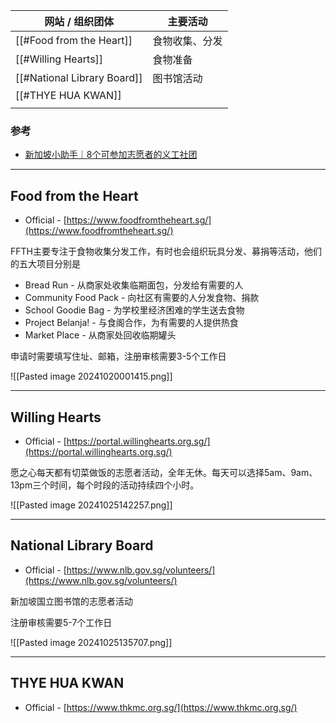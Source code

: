 
| 网站 / 组织团体                   | 主要活动    |
| --------------------------- | ------- |
| [[#Food from the Heart]]    | 食物收集、分发 |
| [[#Willing Hearts]]         | 食物准备    |
| [[#National Library Board]] | 图书馆活动   |
| [[#THYE HUA KWAN]]          |         |
|                             |         |

### 参考

+ [新加坡小助手｜8个可参加志愿者的义工社团](https://www.xiaohongshu.com/explore/668bcf9900000000250008f6?xsec_token=ABY6ctl4LXNnDVh2cq6igL9wJojpqdNxkoehajnq0-VVE=&xsec_source=pc_search&source=web_explore_feed)


---
## Food from the Heart

+ Official - [https://www.foodfromtheheart.sg/](https://www.foodfromtheheart.sg/)

FFTH主要专注于食物收集分发工作，有时也会组织玩具分发、募捐等活动，他们的五大项目分别是

+ Bread Run - 从商家处收集临期面包，分发给有需要的人
+ Community Food Pack - 向社区有需要的人分发食物、捐款
+ School Goodie Bag - 为学校里经济困难的学生送去食物
+ Project Belanja! - 与食阁合作，为有需要的人提供热食
+ Market Place - 从商家处回收临期罐头

申请时需要填写住址、邮箱，注册审核需要3-5个工作日


![[Pasted image 20241020001415.png]]

---
## Willing Hearts

+ Official - [https://portal.willinghearts.org.sg/](https://portal.willinghearts.org.sg/)

愿之心每天都有切菜做饭的志愿者活动，全年无休。每天可以选择5am、9am、13pm三个时间，每个时段的活动持续四个小时。

![[Pasted image 20241025142257.png]]


---
## National Library Board

+ Official - [https://www.nlb.gov.sg/volunteers/](https://www.nlb.gov.sg/volunteers/)

新加坡国立图书馆的志愿者活动

注册审核需要5-7个工作日

![[Pasted image 20241025135707.png]]

---
## THYE HUA KWAN

+ Official - [https://www.thkmc.org.sg/](https://www.thkmc.org.sg/)

